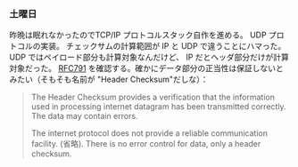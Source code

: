 ### 土曜日

昨晩は眠れなかったのでTCP/IP プロトコルスタック自作を進める。
UDP プロトコルの実装。
チェックサムの計算範囲が IP と UDP で違うことにハマった。
UDP ではペイロード部分も計算対象なんだけど、
IP だとヘッダ部分だけが計算対象だった。
[RFC791](https://datatracker.ietf.org/doc/html/rfc791) を確認する。確かにデータ部分の正当性は保証しないとみたい（そもそも名前が "Header Checksum"だしな）：

> The Header Checksum provides a verification that the information used in processing internet datagram has been transmitted correctly. The data may contain errors.
>
> The internet protocol does not provide a reliable communication facility. (省略).  There is no error control for data, only a header checksum.



